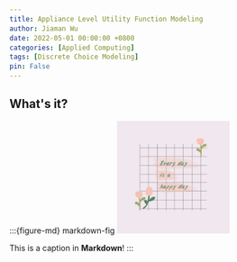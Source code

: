```yaml
---
title: Appliance Level Utility Function Modeling
author: Jiaman Wu
date: 2022-05-01 00:00:00 +0800
categories: [Applied Computing]
tags: [Discrete Choice Modeling]
pin: False
---
```


## What's it?
:::{figure-md} markdown-fig
<img src="../assets/fig/1.jpg" alt="fishy" class="bg-primary mb-1" width="200px">

This is a caption in **Markdown**!
:::
